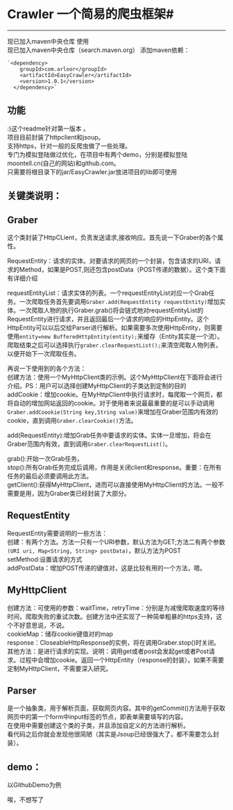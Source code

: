 # Crawler 一个简易的爬虫框架#
---
现已加入maven中央仓库
使用  
现已加入maven中央仓库（search.maven.org）
添加maven依赖：  

    `<dependency>
        groupId>com.arloor</groupId>
        <artifactId>EasyCrawler</artifactId>
        <version>1.0.1</version>
      </dependency>`

## 功能 ##
 :)这个readme针对第一版本 。               
 项目目前封装了httpclient和jsoup。            
 支持https，针对一般的反爬虫做了一些处理。                               
 专门为模拟登陆做过优化，在项目中有两个demo，分别是模拟登陆moontell.cn(自己的网站)和github.com。             
 只需要将根目录下的jar/EasyCrawler.jar放进项目的lib即可使用
 
## 关键类说明： ##

 Graber
 ------
 这个类封装了HttpCLient，负责发送请求,接收响应。首先说一下Graber的各个属性。       

 RequestEntity：请求的实体。对要请求的网页的一个封装，包含请求的URI，请求的Method，如果是POST,则还包含postData（POST传递的数据）。这个类下面有详细介绍                                                                                                                                                                                                                                                                                                                                                                         

 requestEntityList：请求实体的列表。一个requestEntityList对应一个Grab任务。一次爬取任务首先要调用`Graber.add(RequestEntity requestEntity)`增加实体。一次爬取人物的执行Graber.grab()将会链式地对requestEntityList的RequestEntity进行请求，并且返回最后一个请求的响应的HttpEntity。这个HttpEntity可以以后交给Parser进行解析。如果需要多次使用HttpEntity，则需要使用`entity=new BufferedHttpEntity(entity);`来缓存（Entity其实是一个流）。爬取结束之后可以选择执行`graber.clearRequestList();`来清空爬取人物列表，以便开始下一次爬取任务。                          

 再说一下使用到的各个方法：              
 创建方法：使用一个MyHttpClient类的示例。这个MyHttpClient在下面将会进行介绍。PS：用户可以选择创建MyHttpClient的子类达到定制的目的         
 addCookie：增加cookie。在MyHttpClient中执行请求时，每爬取一个网页，都将自动的增加网站返回的cookie。对于使用者来说最最重要的是可以手动调用`Graber.addCoookie(String key,String value)`来增加在Graber范围内有效的cookie，直到调用`Graber.clearCookie()`方法。          

 add(RequestEntity):增加Grab任务中要请求的实体。实体一旦增加，将会在Graber范围内有效，直到调用`Graber.clearRequestList()`。                 

 grab():开始一次Grab任务。       
 stop():所有Grab任务完成后调用，作用是关闭client和response。重要：在所有任务的最后必须要调用此方法。             
 getClient():获得MyHttpClient，进而可以直接使用MyHttpClient的方法。一般不需要是用，因为Graber类已经封装了大部分。      

RequestEntity
-------------
RequestEntity需要说明的一些方法：        
创建：有两个方法。方法一只有一个URI参数，默认方法为GET;方法二有两个参数`(URI uri, Map<String, String> postData)`，默认方法为POST        
setMethod:设置请求的方式          
addPostData：增加POST传递的键值对，这是比较有用的一个方法，嗯。                    

MyHttpClient
-------------
创建方法：可使用的参数：waitTime，retryTime：分别是为减慢爬取速度的等待时间，爬取失败的重试次数。创建方法中还实现了一种简单粗暴的https支持，这个不好意思说，不说。          
cookieMap：储存cookie键值对的map                
response：CloseableHttpResponse的实例，将在调用Graber.stop()时关闭。                        
其他方法：是进行请求的实现。说明：调用get或者post会发起get或者Post请求。过程中会增加cookie。返回一个HttpEntity（response的封装）。如果不需要定制MyHttpClient，不需要深入研究。             

Parser
-----
是一个抽象类，用于解析页面，获取网页内容。其中的getCommit()方法用于获取网页中的第一个form中input标签的节点，即表单需要填写的内容。            
在使用中需要创建这个类的子类，并且添加自定义的方法进行解析。            
看代码之后你就会发现他很简陋（其实是Jsoup已经很强大了，都不需要怎么封装）。            
 
 
 
## demo：
以GithubDemo为例        

唉，不想写了                   

  
 
 


  [1]: https://github.com/arloor/Crawler/tree/bc9a00ad55cb9643dbb137892193ae400f01beaf
